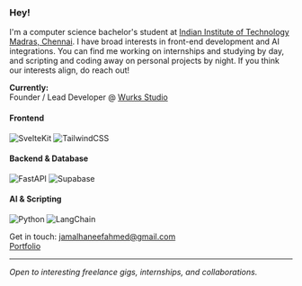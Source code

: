 ### Hey!
I'm a computer science bachelor's student at [Indian Institute of Technology Madras, Chennai](https://study.iitm.ac.in/ds/).
I have broad interests in front-end development and AI integrations. You can find me working on internships and studying by day, and scripting and coding away on personal projects by night.
If you think our interests align, do reach out!

**Currently:**  
Founder / Lead Developer @ [Wurks Studio](https://www.wurks.studio/)

#### Frontend
![SvelteKit](https://img.shields.io/badge/SvelteKit-FF3E00?style=for-the-badge&logo=svelte&logoColor=white)
![TailwindCSS](https://img.shields.io/badge/TailwindCSS-38B2AC?style=for-the-badge&logo=tailwind-css&logoColor=white)

#### Backend & Database
![FastAPI](https://img.shields.io/badge/FastAPI-009688?style=for-the-badge&logo=fastapi&logoColor=white)
![Supabase](https://img.shields.io/badge/Supabase-3ECF8E?style=for-the-badge&logo=supabase&logoColor=white)


#### AI & Scripting
![Python](https://img.shields.io/badge/Python-3776AB?style=for-the-badge&logo=python&logoColor=white)
![LangChain](https://img.shields.io/badge/LangChain-000000?style=for-the-badge&logo=python&logoColor=white) <!-- Custom badge for now -->

Get in touch: [jamalhaneefahmed@gmail.com](mailto:jamalhaneefahmed@gmail.com)  
[Portfolio](https://jamalhaneef.vercel.app)

---

*Open to interesting freelance gigs, internships, and collaborations.*
